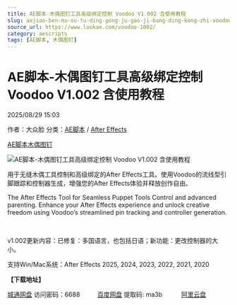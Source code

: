 ```yaml
---
title: AE脚本-木偶图钉工具高级绑定控制 Voodoo V1.002 含使用教程
slug: aejiao-ben-mu-ou-tu-ding-gong-ju-gao-ji-bang-ding-kong-zhi-voodoo-v1-002-han-shi-yong-jiao-cheng
source_url: https://www.lookae.com/voodoo-1002/
category: aescripts
tags: [AE脚本, 木偶图钉]
---
```

# AE脚本-木偶图钉工具高级绑定控制 Voodoo V1.002 含使用教程

2025/08/29 15:03

作者：大众脸
分类：[AE脚本](https://www.lookae.com/after-effects/aescripts/) / [After Effects](https://www.lookae.com/after-effects/)

[AE脚本](https://www.lookae.com/tag/ae%e8%84%9a%e6%9c%ac/)[木偶图钉](https://www.lookae.com/tag/%e6%9c%a8%e5%81%b6%e5%9b%be%e9%92%89/)

![AE脚本-木偶图钉工具高级绑定控制 Voodoo V1.002 含使用教程](https://www.lookae.com/wp-content/uploads/2023/03/voodoo.jpg "AE脚本-木偶图钉工具高级绑定控制 Voodoo V1.002 含使用教程-LookAE.com")

用于无缝木偶工具控制和高级绑定的After Effects工具。使用Voodoo的流线型引脚跟踪和控制器生成，增强您的After Effects体验并释放创作自由。

The After Effects Tool for Seamless Puppet Tools Control and advanced parenting. Enhance your After Effects experience and unlock creative freedom using Voodoo’s streamlined pin tracking and controller generation.

[﻿﻿﻿](https://cloud.video.taobao.com//play/u/705956171/p/1/e/6/t/1/403647953729.mp4)

v1.002更新内容：已修复：多国语言，也包括日语；新功能：更改控制器的大小。

支持Win/Mac系统：After Effects 2025, 2024, 2023, 2022, 2021, 2020

**【下载地址】**

[城通网盘](https://url70.ctfile.com/f/2827370-8420792685-2425b9?p=4431) 访问密码：6688          [百度网盘](https://pan.baidu.com/s/1t7PVdpeHIrm6H7Jv1XzrUg?pwd=ma3b) 提取码: ma3b           [阿里云盘](https://www.alipan.com/s/ur4VmSKStRi)
